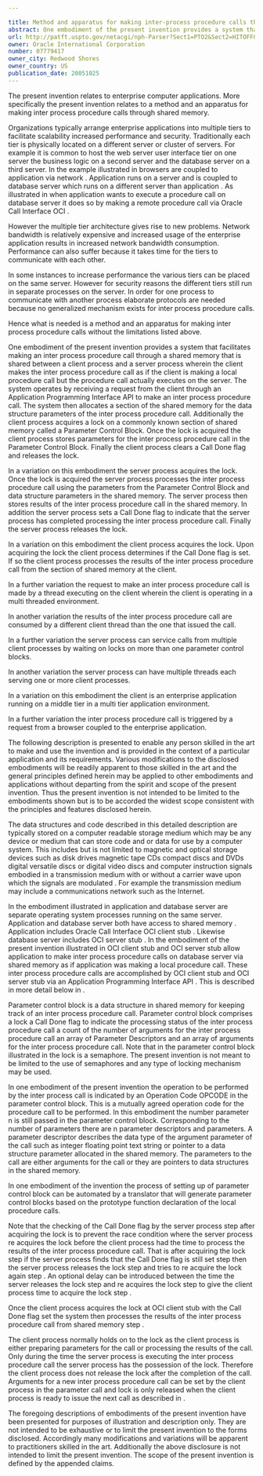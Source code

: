```yaml
---

title: Method and apparatus for making inter-process procedure calls through shared memory
abstract: One embodiment of the present invention provides a system that facilitates making an inter-process procedure call through a shared memory that is shared between a client process and a server process, wherein the client makes the inter-process procedure call as if the client is making a local procedure call, but the procedure call actually executes on the server. The system operates by providing an Application Programming Interface (API) to allow the client to make an inter-process procedure call. The system then allocates a section of the shared memory for the data structure parameters of the inter-process procedure call.
url: http://patft.uspto.gov/netacgi/nph-Parser?Sect1=PTO2&Sect2=HITOFF&p=1&u=%2Fnetahtml%2FPTO%2Fsearch-adv.htm&r=1&f=G&l=50&d=PALL&S1=07779417&OS=07779417&RS=07779417
owner: Oracle International Corporation
number: 07779417
owner_city: Redwood Shores
owner_country: US
publication_date: 20051025
---
```

The present invention relates to enterprise computer applications. More specifically the present invention relates to a method and an apparatus for making inter process procedure calls through shared memory.

Organizations typically arrange enterprise applications into multiple tiers to facilitate scalability increased performance and security. Traditionally each tier is physically located on a different server or cluster of servers. For example it is common to host the web server user interface tier on one server the business logic on a second server and the database server on a third server. In the example illustrated in browsers are coupled to application via network . Application runs on a server and is coupled to database server which runs on a different server than application . As illustrated in when application wants to execute a procedure call on database server it does so by making a remote procedure call via Oracle Call Interface OCI .

However the multiple tier architecture gives rise to new problems. Network bandwidth is relatively expensive and increased usage of the enterprise application results in increased network bandwidth consumption. Performance can also suffer because it takes time for the tiers to communicate with each other.

In some instances to increase performance the various tiers can be placed on the same server. However for security reasons the different tiers still run in separate processes on the server. In order for one process to communicate with another process elaborate protocols are needed because no generalized mechanism exists for inter process procedure calls.

Hence what is needed is a method and an apparatus for making inter process procedure calls without the limitations listed above.

One embodiment of the present invention provides a system that facilitates making an inter process procedure call through a shared memory that is shared between a client process and a server process wherein the client makes the inter process procedure call as if the client is making a local procedure call but the procedure call actually executes on the server. The system operates by receiving a request from the client through an Application Programming Interface API to make an inter process procedure call. The system then allocates a section of the shared memory for the data structure parameters of the inter process procedure call. Additionally the client process acquires a lock on a commonly known section of shared memory called a Parameter Control Block. Once the lock is acquired the client process stores parameters for the inter process procedure call in the Parameter Control Block. Finally the client process clears a Call Done flag and releases the lock.

In a variation on this embodiment the server process acquires the lock. Once the lock is acquired the server process processes the inter process procedure call using the parameters from the Parameter Control Block and data structure parameters in the shared memory. The server process then stores results of the inter process procedure call in the shared memory. In addition the server process sets a Call Done flag to indicate that the server process has completed processing the inter process procedure call. Finally the server process releases the lock.

In a variation on this embodiment the client process acquires the lock. Upon acquiring the lock the client process determines if the Call Done flag is set. If so the client process processes the results of the inter process procedure call from the section of shared memory at the client.

In a further variation the request to make an inter process procedure call is made by a thread executing on the client wherein the client is operating in a multi threaded environment.

In another variation the results of the inter process procedure call are consumed by a different client thread than the one that issued the call.

In a further variation the server process can service calls from multiple client processes by waiting on locks on more than one parameter control blocks.

In another variation the server process can have multiple threads each serving one or more client processes.

In a variation on this embodiment the client is an enterprise application running on a middle tier in a multi tier application environment.

In a further variation the inter process procedure call is triggered by a request from a browser coupled to the enterprise application.

The following description is presented to enable any person skilled in the art to make and use the invention and is provided in the context of a particular application and its requirements. Various modifications to the disclosed embodiments will be readily apparent to those skilled in the art and the general principles defined herein may be applied to other embodiments and applications without departing from the spirit and scope of the present invention. Thus the present invention is not intended to be limited to the embodiments shown but is to be accorded the widest scope consistent with the principles and features disclosed herein.

The data structures and code described in this detailed description are typically stored on a computer readable storage medium which may be any device or medium that can store code and or data for use by a computer system. This includes but is not limited to magnetic and optical storage devices such as disk drives magnetic tape CDs compact discs and DVDs digital versatile discs or digital video discs and computer instruction signals embodied in a transmission medium with or without a carrier wave upon which the signals are modulated . For example the transmission medium may include a communications network such as the Internet.

In the embodiment illustrated in application and database server are separate operating system processes running on the same server. Application and database server both have access to shared memory . Application includes Oracle Call Interface OCI client stub . Likewise database server includes OCI server stub . In the embodiment of the present invention illustrated in OCI client stub and OCI server stub allow application to make inter process procedure calls on database server via shared memory as if application was making a local procedure call. These inter process procedure calls are accomplished by OCI client stub and OCI server stub via an Application Programming Interface API . This is described in more detail below in .

Parameter control block is a data structure in shared memory for keeping track of an inter process procedure call. Parameter control block comprises a lock a Call Done flag to indicate the processing status of the inter process procedure call a count of the number of arguments for the inter process procedure call an array of Parameter Descriptors and an array of arguments for the inter process procedure call. Note that in the parameter control block illustrated in the lock is a semaphore. The present invention is not meant to be limited to the use of semaphores and any type of locking mechanism may be used.

In one embodiment of the present invention the operation to be performed by the inter process call is indicated by an Operation Code OPCODE in the parameter control block. This is a mutually agreed operation code for the procedure call to be performed. In this embodiment the number parameter n is still passed in the parameter control block. Corresponding to the number of parameters there are n parameter descriptors and parameters. A parameter descriptor describes the data type of the argument parameter of the call such as integer floating point text string or pointer to a data structure parameter allocated in the shared memory. The parameters to the call are either arguments for the call or they are pointers to data structures in the shared memory.

In one embodiment of the invention the process of setting up of parameter control block can be automated by a translator that will generate parameter control blocks based on the prototype function declaration of the local procedure calls.

Note that the checking of the Call Done flag by the server process step after acquiring the lock is to prevent the race condition where the server process re acquires the lock before the client process had the time to process the results of the inter process procedure call. That is after acquiring the lock step if the server process finds that the Call Done flag is still set step then the server process releases the lock step and tries to re acquire the lock again step . An optional delay can be introduced between the time the server releases the lock step and re acquires the lock step to give the client process time to acquire the lock step .

Once the client process acquires the lock at OCI client stub with the Call Done flag set the system then processes the results of the inter process procedure call from shared memory step .

The client process normally holds on to the lock as the client process is either preparing parameters for the call or processing the results of the call. Only during the time the server process is executing the inter process procedure call the server process has the possession of the lock. Therefore the client process does not release the lock after the completion of the call. Arguments for a new inter process procedure call can be set by the client process in the parameter call and lock is only released when the client process is ready to issue the next call as described in .

The foregoing descriptions of embodiments of the present invention have been presented for purposes of illustration and description only. They are not intended to be exhaustive or to limit the present invention to the forms disclosed. Accordingly many modifications and variations will be apparent to practitioners skilled in the art. Additionally the above disclosure is not intended to limit the present invention. The scope of the present invention is defined by the appended claims.


